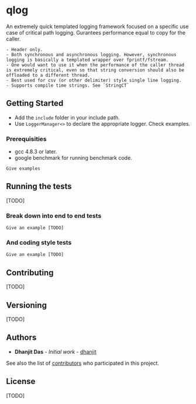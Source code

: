# qlog

An extremely quick templated logging framework focused on a specific use case of critical path logging. Gurantees performance equal to copy for the caller.

    - Header only.
    - Both synchronous and asynchronous logging. However, synchronous logging is basically a templated wrapper over fprintf/fstream.
    - One would want to use it when the performance of the caller thread is extremely critical, even so that string conversion should also be offloaded to a different thread.
    - Best used for csv (or other delimiter) style single line logging.
    - Supports compile time strings. See `StringCT`

## Getting Started
- Add the `include` folder in your include path.
- Use `LoggerManager<>` to declare the appropriate logger. Check examples.

### Prerequisities
- gcc 4.8.3 or later.
- google benchmark for running benchmark code.

```
Give examples
```
## Running the tests
[TODO]

### Break down into end to end tests
```
Give an example [TODO]
```

### And coding style tests

```
Give an example [TODO]
```

## Contributing

[TODO]

## Versioning

[TODO]

## Authors

* **Dhanjit Das** - *Initial work* - [dhanjit](https://github.com/dhanjit)

See also the list of [contributors](https://github.com/your/project/contributors) who participated in this project.

## License

[TODO] 

